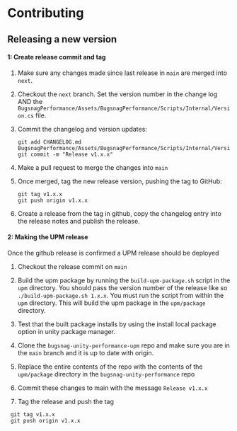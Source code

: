 
# Contributing

## Releasing a new version

#### 1: Create release commit and tag

1. Make sure any changes made since last release in `main` are merged into `next`.

2. Checkout the `next` branch. Set the version number in the change log AND the `BugsnagPerformance/Assets/BugsnagPerformance/Scripts/Internal/Version.cs` file.

3. Commit the changelog and version updates:

    ```
    git add CHANGELOG.md BugsnagPerformance/Assets/BugsnagPerformance/Scripts/Internal/Version.cs
    git commit -m "Release v1.x.x"
    ```
4. Make a pull request to merge the changes into `main`

5. Once merged, tag the new release version, pushing the tag to GitHub:

   ```
   git tag v1.x.x
   git push origin v1.x.x
   ```

6. Create a release from the tag in github, copy the changelog entry into the release notes and publish the release.


#### 2: Making the UPM release

Once the github release is confirmed a UPM release should be deployed

1. Checkout the release commit on `main`

2. Build the upm package by running the `build-upm-package.sh` script in the `upm` directory. You should pass the version number of the release like so `./build-upm-package.sh 1.x.x`. You must run the script from within the `upm` directory. This will build the upm package in the `upm/package` directory.

3. Test that the built package installs by using the install local package option in unity package manager.

4. Clone the `bugsnag-unity-performance-upm` repo and make sure you are in the `main` branch and it is up to date with origin.

5. Replace the entire contents of the repo with the contents of the `upm/package` directory in the `bugsnag-unity-performance` repo

6. Commit these changes to main with the message `Release v1.x.x`

7. Tag the release and push the tag
  ```
   git tag v1.x.x
   git push origin v1.x.x
   ```


